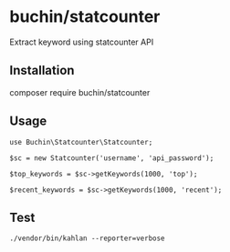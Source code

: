 # buchin/statcounter

Extract keyword using statcounter API

## Installation

composer require buchin/statcounter

## Usage

```
use Buchin\Statcounter\Statcounter;

$sc = new Statcounter('username', 'api_password');

$top_keywords = $sc->getKeywords(1000, 'top');

$recent_keywords = $sc->getKeywords(1000, 'recent');
```

## Test

```
./vendor/bin/kahlan --reporter=verbose
```
